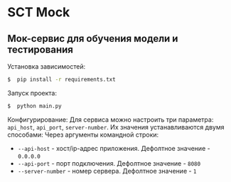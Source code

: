 SCT Mock
=============
Мок-сервис для обучения модели и тестирования
----------------

Установка зависимостей:
```sh
$  pip install -r requirements.txt  
```

Запуск проекта:
```sh
$  python main.py
```

Конфигурирование:
Для сервиса можно настроить три параметра: `api_host`, `api_port`, `server-number`. Их значения устанавливаются двумя способами:
Через аргументы командной строки:
- ```--api-host``` - хост/ip-адрес приложения. Дефолтное значение - `0.0.0.0`
- ```--api-port``` - порт подключения. Дефолтное значение - `8080`
- ```--server-number``` - номер сервера. Дефолтное значение - `1`
